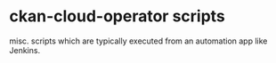# ckan-cloud-operator scripts

misc. scripts which are typically executed from an automation app like Jenkins.
